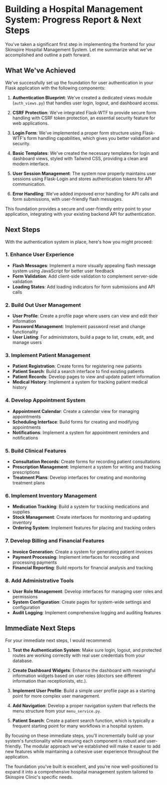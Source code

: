 # Building a Hospital Management System: Progress Report & Next Steps

You've taken a significant first step in implementing the frontend for your Skinspire Hospital Management System. Let me summarize what we've accomplished and outline a path forward.

## What We've Achieved

We've successfully set up the foundation for user authentication in your Flask application with the following components:

1. **Authentication Blueprint**: We've created a dedicated views module (`auth_views.py`) that handles user login, logout, and dashboard access.

2. **CSRF Protection**: We've integrated Flask-WTF to provide secure form handling with CSRF token protection, an essential security feature for web applications.

3. **Login Form**: We've implemented a proper form structure using Flask-WTF's form handling capabilities, which gives you better validation and security.

4. **Basic Templates**: We've created the necessary templates for login and dashboard views, styled with Tailwind CSS, providing a clean and modern interface.

5. **User Session Management**: The system now properly maintains user sessions using Flask-Login and stores authentication tokens for API communication.

6. **Error Handling**: We've added improved error handling for API calls and form submissions, with user-friendly flash messages.

This foundation provides a secure and user-friendly entry point to your application, integrating with your existing backend API for authentication.

## Next Steps

With the authentication system in place, here's how you might proceed:

### 1. Enhance User Experience

- **Flash Messages**: Implement a more visually appealing flash message system using JavaScript for better user feedback
- **Form Validation**: Add client-side validation to complement server-side validation
- **Loading States**: Add loading indicators for form submissions and API calls

### 2. Build Out User Management

- **User Profile**: Create a profile page where users can view and edit their information
- **Password Management**: Implement password reset and change functionality
- **User Listing**: For administrators, build a page to list, create, edit, and manage users

### 3. Implement Patient Management

- **Patient Registration**: Create forms for registering new patients
- **Patient Search**: Build a search interface to find existing patients
- **Patient Records**: Develop pages to view and update patient information
- **Medical History**: Implement a system for tracking patient medical history

### 4. Develop Appointment System

- **Appointment Calendar**: Create a calendar view for managing appointments
- **Scheduling Interface**: Build forms for creating and modifying appointments
- **Notifications**: Implement a system for appointment reminders and notifications

### 5. Build Clinical Features

- **Consultation Records**: Create forms for recording patient consultations
- **Prescription Management**: Implement a system for writing and tracking prescriptions
- **Treatment Plans**: Develop interfaces for creating and monitoring treatment plans

### 6. Implement Inventory Management

- **Medication Tracking**: Build a system for tracking medications and supplies
- **Stock Management**: Create interfaces for monitoring and updating inventory
- **Ordering System**: Implement features for placing and tracking orders

### 7. Develop Billing and Financial Features

- **Invoice Generation**: Create a system for generating patient invoices
- **Payment Processing**: Implement interfaces for recording and processing payments
- **Financial Reporting**: Build reports for financial analysis and tracking

### 8. Add Administrative Tools

- **User Role Management**: Develop interfaces for managing user roles and permissions
- **System Configuration**: Create pages for system-wide settings and configuration
- **Audit Logging**: Implement comprehensive logging and auditing features

## Immediate Next Steps

For your immediate next steps, I would recommend:

1. **Test the Authentication System**: Make sure login, logout, and protected routes are working correctly with real user credentials from your database.

2. **Create Dashboard Widgets**: Enhance the dashboard with meaningful information widgets based on user roles (doctors see different information than receptionists, etc.).

3. **Implement User Profile**: Build a simple user profile page as a starting point for more complex user management.

4. **Add Navigation**: Develop a proper navigation system that reflects the menu structure from your `menu_service.py`.

5. **Patient Search**: Create a patient search function, which is typically a frequent starting point for many workflows in a hospital system.

By focusing on these immediate steps, you'll incrementally build up your system's functionality while ensuring each component is robust and user-friendly. The modular approach we've established will make it easier to add new features while maintaining a cohesive user experience throughout the application.

The foundation you've built is excellent, and you're now well-positioned to expand it into a comprehensive hospital management system tailored to Skinspire Clinic's specific needs.